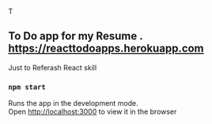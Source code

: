 
T
## To Do app for my Resume .  https://reacttodoapps.herokuapp.com

Just to Referash React skill

### `npm start`

Runs the app in the development mode.<br>
Open [http://localhost:3000](http://localhost:3000) to view it in the browser



